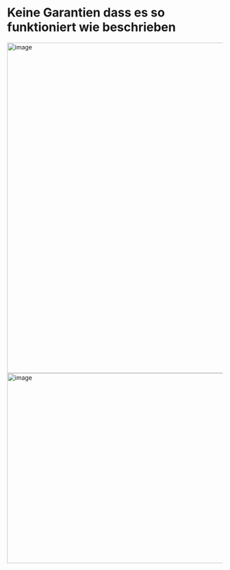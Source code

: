 # Keine Garantien dass es so funktioniert wie beschrieben

<img width="812" height="770" alt="image" src="https://github.com/user-attachments/assets/624543bb-9f89-4422-9311-ed55aac19afe" />

<img width="797" height="443" alt="image" src="https://github.com/user-attachments/assets/0d655709-f73f-4791-8966-067cfb6f80af" />

